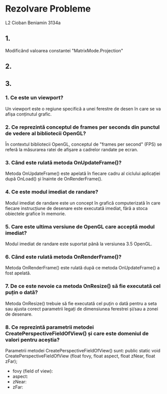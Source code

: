 # Rezolvare Probleme
L2 Cioban Beniamin 3134a

## 1.
  Modificând valoarea constantei "MatrixMode.Projection"
## 2.

## 3.
### 1. Ce este un viewport?
  Un viewport este o regiune specifică a unei ferestre de desen în care se va afișa conținutul grafic.
### 2. Ce reprezintă conceptul de frames per seconds din punctul de vedere al bibliotecii OpenGL?
  În contextul bibliotecii OpenGL, conceptul de "frames per second" (FPS) se referă la măsurarea ratei de afișare a cadrelor randate pe ecran.
### 3. Când este rulată metoda OnUpdateFrame()?
  Metoda OnUpdateFrame() este apelată în fiecare cadru al ciclului aplicației după OnLoad() și înainte de OnRenderFrame().
### 4. Ce este modul imediat de randare?
  Modul imediat de randare este un concept în grafică computerizată în care fiecare instrucțiune de desenare este executată imediat, fără a stoca obiectele grafice în memorie.
### 5. Care este ultima versiune de OpenGL care acceptă modul imediat?
  Modul imediat de randare este suportat până la versiunea 3.5 OpenGL.
### 6. Când este rulată metoda OnRenderFrame()?
  Metoda OnRenderFrame() este rulată după ce metoda OnUpdateFrame() a fost apelată.
### 7. De ce este nevoie ca metoda OnResize() să fie executată cel puțin o dată?
  Metoda OnResize() trebuie să fie executată cel puțin o dată pentru a seta sau ajusta corect parametrii legați de dimensiunea ferestrei și/sau a zonei de desenare.
### 8. Ce reprezintă parametrii metodei CreatePerspectiveFieldOfView() și care este domeniul de valori pentru aceștia?
  Parametrii metodei CreatePerspectiveFieldOfView() sunt:
      public static void CreatePerspectiveFieldOfView (float fovy, float aspect, float zNear, float zFar);
  - fovy (field of view): 
  - aspect: 
  - zNear: 
  - zFar:
